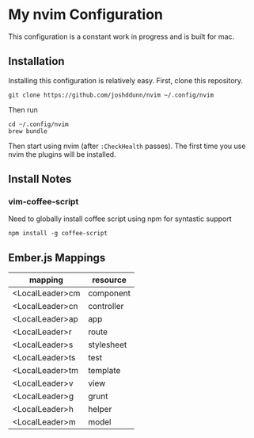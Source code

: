 # My nvim Configuration

This configuration is a constant work in progress and is built for mac.

## Installation

Installing this configuration is relatively easy. First, clone this repository.

    git clone https://github.com/joshddunn/nvim ~/.config/nvim

Then run

    cd ~/.config/nvim
    brew bundle

Then start using nvim (after `:CheckHealth` passes). The first time you use nvim the plugins will be installed.

## Install Notes

### vim-coffee-script

Need to globally install coffee script using npm for syntastic support

    npm install -g coffee-script

## Ember.js Mappings

| mapping | resource |
| - | - |
| \<LocalLeader\>cm |	component |
| \<LocalLeader\>cn |	controller |
| \<LocalLeader\>ap |	app |
| \<LocalLeader\>r | route |
| \<LocalLeader\>s | stylesheet |
| \<LocalLeader\>ts |	test |
| \<LocalLeader\>tm |	template |
| \<LocalLeader\>v |	view |
| \<LocalLeader\>g |	grunt |
| \<LocalLeader\>h |	helper |
| \<LocalLeader\>m |	model |
